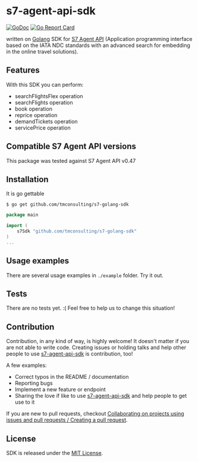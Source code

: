 # s7-agent-api-sdk

[![GoDoc](https://godoc.org/github.com/tmconsulting/s7-golang-sdk?status.svg)](https://godoc.org/github.com/tmconsulting/s7-golang-sdk)
[![Go Report Card](https://goreportcard.com/badge/github.com/tmconsulting/s7-golang-sdk)](https://goreportcard.com/report/github.com/tmconsulting/s7-golang-sdk)

written on [Golang](https://golang.org/) SDK for [S7 Agent API](https://s7airlines.atlassian.net/wiki/spaces/GAAPI/pages/152122444/S7+Agent+API) (Application programming interface based on the IATA NDC standards with an advanced search for 
embedding in the online travel solutions). 

## Features

With this SDK you can perform:

* searchFlightsFlex operation
* searchFlights operation
* book operation
* reprice operation
* demandTickets operation
* servicePrice operation

## Compatible S7 Agent API versions

This package was tested against S7 Agent API v0.47

## Installation

It is go gettable

    $ go get github.com/tmconsulting/s7-golang-sdk

```go
package main

import (
	s7Sdk "github.com/tmconsulting/s7-golang-sdk"
)
...
```

## Usage examples

There are several usage examples in `./example` folder. Try it out.

## Tests

There are no tests yet. :( Feel free to help us to change this situation!

## Contribution

Contribution, in any kind of way, is highly welcome!
It doesn't matter if you are not able to write code.
Creating issues or holding talks and help other people to use 
[s7-agent-api-sdk](https://github.com/tmconsulting/s7-golang-sdk) is contribution, too!

A few examples:

* Correct typos in the README / documentation
* Reporting bugs
* Implement a new feature or endpoint
* Sharing the love if like to use [s7-agent-api-sdk](https://github.com/tmconsulting/s7-golang-sdk) and help people 
to get use to it

If you are new to pull requests, checkout [Collaborating on projects using issues and pull requests / Creating a pull request](https://help.github.com/articles/creating-a-pull-request/).

## License

SDK is released under the [MIT License](./LICENSE).